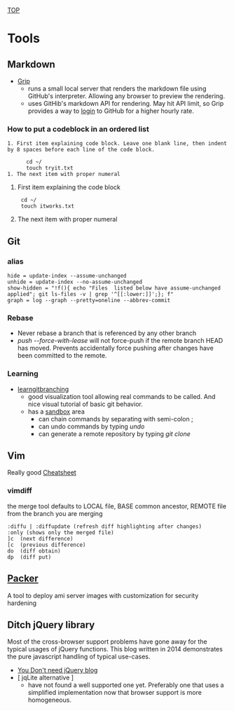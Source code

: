 [TOP](README.md)
# Tools
## Markdown
* [Grip](https://github.com/joeyespo/grip)
	* runs a small local server that renders the markdown file using GitHub's interpreter. Allowing any browser to preview the rendering.
	* uses GitHib's markdown API for rendering. May hit API limit, so Grip provides a way to [login](https://github.com/joeyespo/grip#access) to GitHub for a higher hourly rate.
### How to put a codeblock in an ordered list
```
1. First item explaining code block. Leave one blank line, then indent by 8 spaces before each line of the code block.

      cd ~/
      touch tryit.txt
1. The next item with proper numeral
```
1. First item explaining the code block

        cd ~/
        touch itworks.txt
1. The next item with proper numeral
## Git
### alias
```
hide = update-index --assume-unchanged
unhide = update-index --no-assume-unchanged
show-hidden = "!f(){ echo "Files  listed below have assume-unchanged applied"; git ls-files -v | grep '^[[:lower:]]';}; f"
graph = log --graph --pretty=oneline --abbrev-commit
```
### Rebase
* Never rebase a branch that is referenced by any other branch
* *push --force-with-lease* will not force-push if the remote branch HEAD has moved. Prevents accidentally force pushing after changes have been committed to the remote.

### Learning
* [learngitbranching](https://learngitbranching.js.org)
	* good visualization tool allowing real commands to be called. And nice visual tutorial of basic git behavior.
	* has a [sandbox](https://learngitbranching.js.org/?NODEMO) area
		* can chain commands by separating with semi-colon ;
		* can undo commands by typing *undo*
		* can generate a remote repository by typing *git clone*

## Vim

Really good [Cheatsheet](http://www.viemu.com/a_vi_vim_graphical_cheat_sheet_tutorial.html)

### vimdiff
the merge tool defaults to LOCAL file, BASE common ancestor, REMOTE file from the branch you are merging
```
:diffu | :diffupdate (refresh diff highlighting after changes)
:only (shows only the merged file)
]c	(next difference)
[c	(previous difference)
do	(diff obtain)
dp	(diff put)
```

## [Packer](https://www.packer.io/security.html)
A tool to deploy ami server images with customization for security hardening

## Ditch jQuery library
Most of the cross-browser support problems have gone away for the typical usages of jQuery functions. This blog written in 2014 demonstrates the pure javascript handling of typical use-cases.
* [You Don't need jQuery blog](https://blog.garstasio.com/you-dont-need-jquery/)
* &#91; jqLite alternative &#93;
	* have not found a well supported one yet. Preferably one that uses a simplified implementation now that browser support is more homogeneous.
